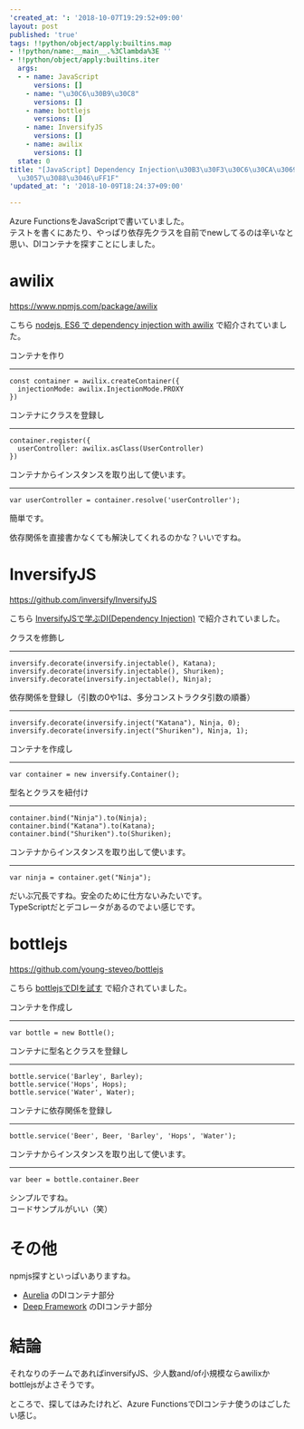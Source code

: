 ```yaml
---
'created_at: ': '2018-10-07T19:29:52+09:00'
layout: post
published: 'true'
tags: !!python/object/apply:builtins.map
- !!python/name:__main__.%3Clambda%3E ''
- !!python/object/apply:builtins.iter
  args:
  - - name: JavaScript
      versions: []
    - name: "\u30C6\u30B9\u30C8"
      versions: []
    - name: bottlejs
      versions: []
    - name: InversifyJS
      versions: []
    - name: awilix
      versions: []
  state: 0
title: "[JavaScript] Dependency Injection\u30B3\u30F3\u30C6\u30CA\u3069\u308C\u306B\
  \u3057\u3088\u3046\uFF1F"
'updated_at: ': '2018-10-09T18:24:37+09:00'

---
```

Azure FunctionsをJavaScriptで書いていました。  
テストを書くにあたり、やっぱり依存先クラスを自前でnewしてるのは辛いなと思い、DIコンテナを探すことにしました。  
  
# awilix  
  
https://www.npmjs.com/package/awilix  
  
こちら [nodejs, ES6 で dependency injection with awilix](https://qiita.com/sugiyasu-qr/items/3679d5041ee547ca28eb) で紹介されていました。  
  
  
コンテナを作り  
  
****  
```js:
const container = awilix.createContainer({
  injectionMode: awilix.InjectionMode.PROXY
})
```  
  
コンテナにクラスを登録し  
  
****  
```js:
container.register({
  userController: awilix.asClass(UserController)
})
```  
  
コンテナからインスタンスを取り出して使います。  
  
****  
```js:
var userController = container.resolve('userController');
```  
  
簡単です。  
  
依存関係を直接書かなくても解決してくれるのかな？いいですね。  
  
  
# InversifyJS  
  
https://github.com/inversify/InversifyJS  
  
こちら [InversifyJSで学ぶDI(Dependency Injection)](https://qiita.com/Quramy/items/e65ee58cf1fba589c81b) で紹介されていました。  
  
  
  
クラスを修飾し  
  
****  
```js:
inversify.decorate(inversify.injectable(), Katana);
inversify.decorate(inversify.injectable(), Shuriken);
inversify.decorate(inversify.injectable(), Ninja);
```  
  
依存関係を登録し（引数の0や1は、多分コンストラクタ引数の順番）  
  
****  
```js:
inversify.decorate(inversify.inject("Katana"), Ninja, 0);
inversify.decorate(inversify.inject("Shuriken"), Ninja, 1);
```  
  
コンテナを作成し  
  
****  
```js:
var container = new inversify.Container();
```  
  
型名とクラスを紐付け  
  
****  
```js:
container.bind("Ninja").to(Ninja);
container.bind("Katana").to(Katana);
container.bind("Shuriken").to(Shuriken);
```  
  
コンテナからインスタンスを取り出して使います。  
  
  
****  
```js:
var ninja = container.get("Ninja");
```  
  
だいぶ冗長ですね。安全のために仕方ないみたいです。  
TypeScriptだとデコレータがあるのでよい感じです。  
  
# bottlejs  
  
https://github.com/young-steveo/bottlejs  
  
こちら [bottlejsでDIを試す](https://qiita.com/jgs/items/551c6c992d538c1d35fa) で紹介されていました。  
  
コンテナを作成し  
  
****  
```js:
var bottle = new Bottle();
```  
  
コンテナに型名とクラスを登録し  
  
****  
```js:
bottle.service('Barley', Barley);
bottle.service('Hops', Hops);
bottle.service('Water', Water);
```  
  
コンテナに依存関係を登録し  
  
****  
```js:
bottle.service('Beer', Beer, 'Barley', 'Hops', 'Water');
```  
  
コンテナからインスタンスを取り出して使います。  
  
****  
```js:
var beer = bottle.container.Beer
```  
  
シンプルですね。  
コードサンプルがいい（笑）  
  
  
# その他  
  
npmjs探すといっぱいありますね。  
  
* [Aurelia](https://aurelia.io/) のDIコンテナ部分  
* [Deep Framework](https://github.com/MitocGroup/deep-framework) のDIコンテナ部分  
  
# 結論  
  
それなりのチームであればinversifyJS、少人数and/of小規模ならawilixかbottlejsがよさそうです。  
  
ところで、探してはみたけれど、Azure FunctionsでDIコンテナ使うのはごしたい感じ。  
